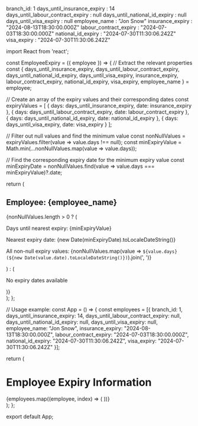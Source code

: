 branch_id: 
1
days_until_insurance_expiry
: 
14
days_until_labour_contract_expiry
: 
null
days_until_national_id_expiry
: 
null
days_until_visa_expiry
: 
null
employee_name
: 
"Jon Snow"
insurance_expiry
: 
"2024-08-13T18:30:00.000Z"
labour_contract_expiry
: 
"2024-07-03T18:30:00.000Z"
national_id_expiry
: 
"2024-07-30T11:30:06.242Z"
visa_expiry
: 
"2024-07-30T11:30:06.242Z"




import React from 'react';

const EmployeeExpiry = ({ employee }) => {
  // Extract the relevant properties
  const {
    days_until_insurance_expiry,
    days_until_labour_contract_expiry,
    days_until_national_id_expiry,
    days_until_visa_expiry,
    insurance_expiry,
    labour_contract_expiry,
    national_id_expiry,
    visa_expiry,
    employee_name
  } = employee;

  // Create an array of the expiry values and their corresponding dates
  const expiryValues = [
    { days: days_until_insurance_expiry, date: insurance_expiry },
    { days: days_until_labour_contract_expiry, date: labour_contract_expiry },
    { days: days_until_national_id_expiry, date: national_id_expiry },
    { days: days_until_visa_expiry, date: visa_expiry }
  ];

  // Filter out null values and find the minimum value
  const nonNullValues = expiryValues.filter(value => value.days !== null);
  const minExpiryValue = Math.min(...nonNullValues.map(value => value.days));

  // Find the corresponding expiry date for the minimum expiry value
  const minExpiryDate = nonNullValues.find(value => value.days === minExpiryValue)?.date;

  return (
    <div>
      <h2>Employee: {employee_name}</h2>
      {nonNullValues.length > 0 ? (
        <div>
          <p>Days until nearest expiry: {minExpiryValue}</p>
          <p>Nearest expiry date: {new Date(minExpiryDate).toLocaleDateString()}</p>
          <p>All non-null expiry values: {nonNullValues.map(value => `${value.days} (${new Date(value.date).toLocaleDateString()})`).join(', ')}</p>
        </div>
      ) : (
        <p>No expiry dates available</p>
      )}
    </div>
  );
};

// Usage example:
const App = () => {
  const employees = [{
    branch_id: 1,
    days_until_insurance_expiry: 14,
    days_until_labour_contract_expiry: null,
    days_until_national_id_expiry: null,
    days_until_visa_expiry: null,
    employee_name: "Jon Snow",
    insurance_expiry: "2024-08-13T18:30:00.000Z",
    labour_contract_expiry: "2024-07-03T18:30:00.000Z",
    national_id_expiry: "2024-07-30T11:30:06.242Z",
    visa_expiry: "2024-07-30T11:30:06.242Z"
  }];

  return (
    <div>
      <h1>Employee Expiry Information</h1>
      {employees.map((employee, index) => (
        <EmployeeExpiry key={index} employee={employee} />
      ))}
    </div>
  );
};

export default App;

